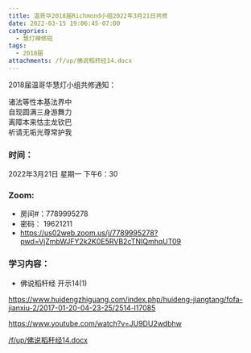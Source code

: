 ```yaml
---
title: 温哥华2018届Richmond小组2022年3月21日共修
date: 2022-03-15 19:06:45-07:00
categories:
  - 慧灯禅修班
tags:
  - 2018届
attachments: /f/up/佛说稻秆经14.docx
---
```

2018届温哥华慧灯小组共修通知：

诸法等性本基法界中\
自现圆满三身游舞力\
离障本来怙主龙钦巴\
祈请无垢光尊常护我  

### 时间：

2022年3月21日 星期一 下午6：30

### Zoom:

* 房间#：7789995278 
* 密码： 19621211
* <https://us02web.zoom.us/j/7789995278?pwd=VjZmbWJFY2k2K0E5RVB2cTNIQmhqUT09>

### 学习内容：

* 佛说稻秆经 开示14(1)

<https://www.huidengzhiguang.com/index.php/huideng-jiangtang/fofa-jianxiu-2/2017-01-20-04-23-25/2514-l17085>

<https://www.youtube.com/watch?v=JU9DU2wdbhw>


[/f/up/佛说稻秆经14.docx](http://huidengchanxiu.net/hdv/f/up/佛说稻秆经14.docx)
